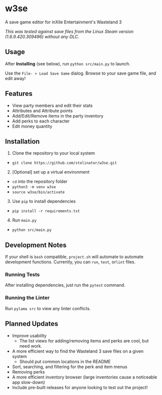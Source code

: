 # w3se

A save game editor for inXile Entertainment's Wasteland 3

*This was tested against save files from the Linux Steam version (1.6.9.420.309496) without any DLC.*

## Usage

After **Installing** (see below), run `python src/main.py` to launch.

Use the `File- > Load Save Game` dialog. Browse to your save game file, and edit away!

## Features

- View party members and edit their stats
- Attributes and Attribute points
- Add/Edit/Remove items in the party inventory
- Add perks to each character
- Edit money quantity


## Installation

1. Clone the repository to your local system
  - `git clone https://github.com/stolinator/w3se.git`
2. [Optional] set up a virtual environment
  - `cd` into the repository folder
  - `python3 -m venv w3se`
  - `source w3se/bin/activate`
3. Use `pip` to install dependencies
  - `pip install -r requirements.txt`
4. Run `main.py`
  - `python src/main.py`

## Development Notes

If your shell is `bash` compatible, `project.sh` will automate
to automate development functions. Currently, you can `run`, `test`, or`lint`
files.

### Running Tests

After installing dependencies, just run the `pytest` command.

### Running the Linter

Run `pylama src` to view any linter conflicts.

## Planned Updates

- Improve usability
    - The list views for adding/removing items and perks are cool, but need work.
- A more efficient way to find the Wasteland 3 save files on a given system
    - Should put common locations in the README
- Sort, searching, and filtering for the perk and item menus
- Removing perks
- A more efficient inventory browser (large inventories cause a noticeable app slow-down)
- Include pre-built releases for anyone looking to test out the project!
